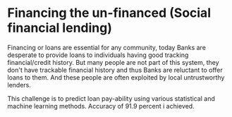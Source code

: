 # Financing the un-financed (Social financial lending)


Financing or loans are essential for any community, today Banks are desperate to provide loans to individuals having good tracking financial/credit history. But many people are not part of this system, they don't have trackable financial history and thus Banks are reluctant to offer loans to them. And these people are often exploited by local untrustworthy lenders.

This challenge is to predict loan pay-ability using various statistical and machine learning methods. Accuracy of 91.9 percent i achieved.
